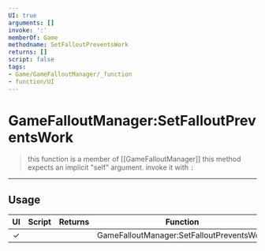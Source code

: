 ```yaml
---
UI: true
arguments: []
invoke: ':'
memberOf: Game
methodname: SetFalloutPreventsWork
returns: []
script: false
tags:
- Game/GameFalloutManager/_function
- function/UI
---
```

# GameFalloutManager:SetFalloutPreventsWork
> this function is a member of [[GameFalloutManager]]
> this method expects an implicit "self" argument. invoke it with `:`
-----
## Usage
|  UI | Script | Returns | Function | Arguments |
|:---:|:------:|-------:|:--------:|:---------|
|✓| ||GameFalloutManager:SetFalloutPreventsWork||
